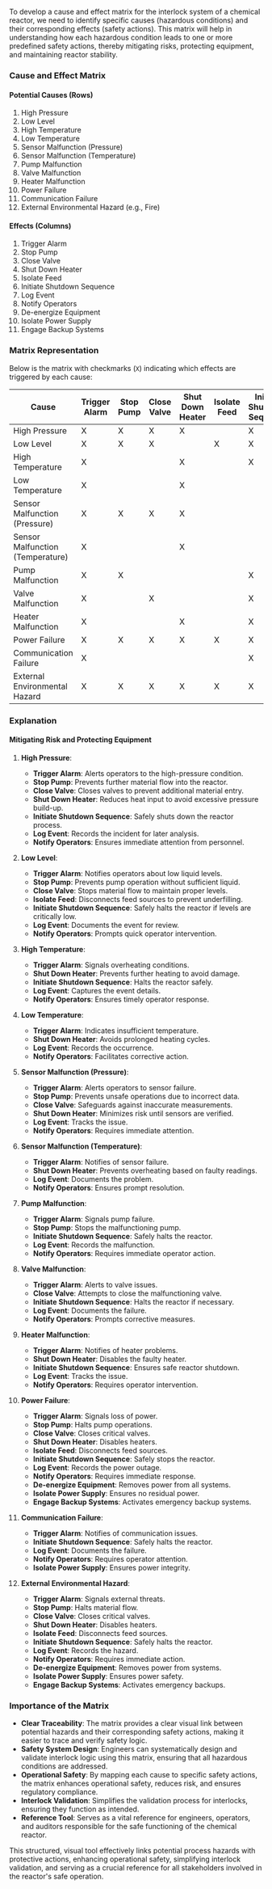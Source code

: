 To develop a cause and effect matrix for the interlock system of a chemical reactor, we need to identify specific causes (hazardous conditions) and their corresponding effects (safety actions). This matrix will help in understanding how each hazardous condition leads to one or more predefined safety actions, thereby mitigating risks, protecting equipment, and maintaining reactor stability.

### Cause and Effect Matrix

#### Potential Causes (Rows)
1. High Pressure
2. Low Level
3. High Temperature
4. Low Temperature
5. Sensor Malfunction (Pressure)
6. Sensor Malfunction (Temperature)
7. Pump Malfunction
8. Valve Malfunction
9. Heater Malfunction
10. Power Failure
11. Communication Failure
12. External Environmental Hazard (e.g., Fire)

#### Effects (Columns)
1. Trigger Alarm
2. Stop Pump
3. Close Valve
4. Shut Down Heater
5. Isolate Feed
6. Initiate Shutdown Sequence
7. Log Event
8. Notify Operators
9. De-energize Equipment
10. Isolate Power Supply
11. Engage Backup Systems

### Matrix Representation

Below is the matrix with checkmarks (`X`) indicating which effects are triggered by each cause:

| Cause                         | Trigger Alarm | Stop Pump | Close Valve | Shut Down Heater | Isolate Feed | Initiate Shutdown Sequence | Log Event | Notify Operators | De-energize Equipment | Isolate Power Supply | Engage Backup Systems |
|-------------------------------|---------------|-----------|-------------|------------------|--------------|------------------------------|-----------|------------------|-----------------------|----------------------|-----------------------|
| High Pressure                 | X             | X         | X           | X                |              | X                            | X         | X                |                       |                      |                       |
| Low Level                     | X             | X         | X           |                  | X            | X                            | X         | X                |                       |                      |                       |
| High Temperature              | X             |           |             | X                |              | X                            | X         | X                |                       |                      |                       |
| Low Temperature               | X             |           |             | X                |              |                              | X         | X                |                       |                      |                       |
| Sensor Malfunction (Pressure) | X             | X         | X           | X                |              |                              | X         | X                |                       |                      |                       |
| Sensor Malfunction (Temperature)| X            |           |             | X                |              |                              | X         | X                |                       |                      |                       |
| Pump Malfunction              | X             | X         |             |                  |              | X                            | X         | X                |                       |                      |                       |
| Valve Malfunction             | X             |           | X           |                  |              | X                            | X         | X                |                       |                      |                       |
| Heater Malfunction            | X             |           |             | X                |              | X                            | X         | X                |                       |                      |                       |
| Power Failure                 | X             | X         | X           | X                | X            | X                            | X         | X                | X                     | X                    | X                   |
| Communication Failure         | X             |           |             |                  |              | X                            | X         | X                |                       | X                    |                       |
| External Environmental Hazard | X             | X         | X           | X                | X            | X                            | X         | X                | X                     | X                    | X                   |

### Explanation

#### Mitigating Risk and Protecting Equipment

1. **High Pressure**:
   - **Trigger Alarm**: Alerts operators to the high-pressure condition.
   - **Stop Pump**: Prevents further material flow into the reactor.
   - **Close Valve**: Closes valves to prevent additional material entry.
   - **Shut Down Heater**: Reduces heat input to avoid excessive pressure build-up.
   - **Initiate Shutdown Sequence**: Safely shuts down the reactor process.
   - **Log Event**: Records the incident for later analysis.
   - **Notify Operators**: Ensures immediate attention from personnel.

2. **Low Level**:
   - **Trigger Alarm**: Notifies operators about low liquid levels.
   - **Stop Pump**: Prevents pump operation without sufficient liquid.
   - **Close Valve**: Stops material flow to maintain proper levels.
   - **Isolate Feed**: Disconnects feed sources to prevent underfilling.
   - **Initiate Shutdown Sequence**: Safely halts the reactor if levels are critically low.
   - **Log Event**: Documents the event for review.
   - **Notify Operators**: Prompts quick operator intervention.

3. **High Temperature**:
   - **Trigger Alarm**: Signals overheating conditions.
   - **Shut Down Heater**: Prevents further heating to avoid damage.
   - **Initiate Shutdown Sequence**: Halts the reactor safely.
   - **Log Event**: Captures the event details.
   - **Notify Operators**: Ensures timely operator response.

4. **Low Temperature**:
   - **Trigger Alarm**: Indicates insufficient temperature.
   - **Shut Down Heater**: Avoids prolonged heating cycles.
   - **Log Event**: Records the occurrence.
   - **Notify Operators**: Facilitates corrective action.

5. **Sensor Malfunction (Pressure)**:
   - **Trigger Alarm**: Alerts operators to sensor failure.
   - **Stop Pump**: Prevents unsafe operations due to incorrect data.
   - **Close Valve**: Safeguards against inaccurate measurements.
   - **Shut Down Heater**: Minimizes risk until sensors are verified.
   - **Log Event**: Tracks the issue.
   - **Notify Operators**: Requires immediate attention.

6. **Sensor Malfunction (Temperature)**:
   - **Trigger Alarm**: Notifies of sensor failure.
   - **Shut Down Heater**: Prevents overheating based on faulty readings.
   - **Log Event**: Documents the problem.
   - **Notify Operators**: Ensures prompt resolution.

7. **Pump Malfunction**:
   - **Trigger Alarm**: Signals pump failure.
   - **Stop Pump**: Stops the malfunctioning pump.
   - **Initiate Shutdown Sequence**: Safely halts the reactor.
   - **Log Event**: Records the malfunction.
   - **Notify Operators**: Requires immediate operator action.

8. **Valve Malfunction**:
   - **Trigger Alarm**: Alerts to valve issues.
   - **Close Valve**: Attempts to close the malfunctioning valve.
   - **Initiate Shutdown Sequence**: Halts the reactor if necessary.
   - **Log Event**: Documents the failure.
   - **Notify Operators**: Prompts corrective measures.

9. **Heater Malfunction**:
   - **Trigger Alarm**: Notifies of heater problems.
   - **Shut Down Heater**: Disables the faulty heater.
   - **Initiate Shutdown Sequence**: Ensures safe reactor shutdown.
   - **Log Event**: Tracks the issue.
   - **Notify Operators**: Requires operator intervention.

10. **Power Failure**:
    - **Trigger Alarm**: Signals loss of power.
    - **Stop Pump**: Halts pump operations.
    - **Close Valve**: Closes critical valves.
    - **Shut Down Heater**: Disables heaters.
    - **Isolate Feed**: Disconnects feed sources.
    - **Initiate Shutdown Sequence**: Safely stops the reactor.
    - **Log Event**: Records the power outage.
    - **Notify Operators**: Requires immediate response.
    - **De-energize Equipment**: Removes power from all systems.
    - **Isolate Power Supply**: Ensures no residual power.
    - **Engage Backup Systems**: Activates emergency backup systems.

11. **Communication Failure**:
    - **Trigger Alarm**: Notifies of communication issues.
    - **Initiate Shutdown Sequence**: Safely halts the reactor.
    - **Log Event**: Documents the failure.
    - **Notify Operators**: Requires operator attention.
    - **Isolate Power Supply**: Ensures power integrity.

12. **External Environmental Hazard**:
    - **Trigger Alarm**: Signals external threats.
    - **Stop Pump**: Halts material flow.
    - **Close Valve**: Closes critical valves.
    - **Shut Down Heater**: Disables heaters.
    - **Isolate Feed**: Disconnects feed sources.
    - **Initiate Shutdown Sequence**: Safely halts the reactor.
    - **Log Event**: Records the hazard.
    - **Notify Operators**: Requires immediate action.
    - **De-energize Equipment**: Removes power from systems.
    - **Isolate Power Supply**: Ensures power safety.
    - **Engage Backup Systems**: Activates emergency backups.

### Importance of the Matrix

- **Clear Traceability**: The matrix provides a clear visual link between potential hazards and their corresponding safety actions, making it easier to trace and verify safety logic.
- **Safety System Design**: Engineers can systematically design and validate interlock logic using this matrix, ensuring that all hazardous conditions are addressed.
- **Operational Safety**: By mapping each cause to specific safety actions, the matrix enhances operational safety, reduces risk, and ensures regulatory compliance.
- **Interlock Validation**: Simplifies the validation process for interlocks, ensuring they function as intended.
- **Reference Tool**: Serves as a vital reference for engineers, operators, and auditors responsible for the safe functioning of the chemical reactor.

This structured, visual tool effectively links potential process hazards with protective actions, enhancing operational safety, simplifying interlock validation, and serving as a crucial reference for all stakeholders involved in the reactor's safe operation.

